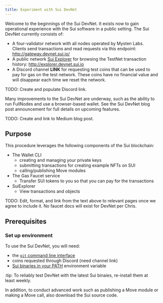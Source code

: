 ```yaml
---
title: Experiment with Sui DevNet
---
```


Welcome to the beginnings of the Sui DevNet. It exists now to gain operational experience with the Sui software in a public setting. The Sui DevNet currently consists of:

* A four-validator network with all nodes operated by Mysten Labs. Clients send transactions and read requests via this endpoint: http://gateway.devnet.sui.io/
* A public network [Sui Explorer](https://github.com/MystenLabs/sui/tree/explorer-rest/explorer) for browsing the TestNet transaction history: http://explorer.devnet.sui.io
* A Discord channel **LINK** for requesting test coins that can be used to pay for gas on the test network. These coins have no financial value and will disappear each time we reset the network.

TODO: Create and populate Discord link.

Many improvements to the Sui DevNet are underway, such as the ability to run FullNodes and use a browser-based wallet. See the Sui DevNet blog post announcement for full details on upcoming features.

TODO: Create and link to Medium blog post.

## Purpose

This procedure leverages the following components of the Sui blockchain:

- The Wallet CLI
    - creating and managing your private keys
    - submitting transactions for creating example NFTs on SUI
    - calling/publishing Move modules
- The Gas Faucet service
    - Transfer SUI tokens to you so that you can pay for the transactions
- SuiExplorer
    - View transactions and objects

TODO: Edit, format, and link from the text above to relevant pages once we agree to include it. No faucet docs will exist for DevNet per Chris.

## Prerequisites

### Set up environment

To use the Sui DevNet, you will need:

* the [`git` command line interface](https://git-scm.com/download/)
* coins requested through Discord (need channel link)
* [Sui binaries in your PATH](https://docs.sui.io/build/install#binaries) environment variable

:tip: To reliably test DevNet with the latest Sui binaies, re-install them at least weekly.

In addition, to conduct advanced work such as publishing a Move module or making a Move call, also download the Sui source code.
